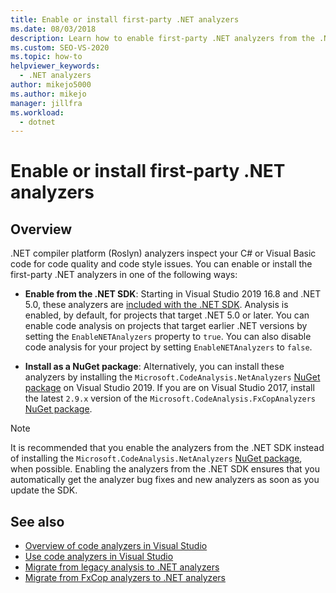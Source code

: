 ```yaml
---
title: Enable or install first-party .NET analyzers
ms.date: 08/03/2018
description: Learn how to enable first-party .NET analyzers from the .NET SDK or install these analyzers as a NuGet package.
ms.custom: SEO-VS-2020
ms.topic: how-to
helpviewer_keywords:
  - .NET analyzers
author: mikejo5000
ms.author: mikejo
manager: jillfra
ms.workload:
  - dotnet
---
```

# Enable or install first-party .NET analyzers

## Overview

.NET compiler platform (Roslyn) analyzers inspect your C# or Visual Basic code for code quality and code style issues. You can enable or install the first-party .NET analyzers in one of the following ways:

- **Enable from the .NET SDK**: Starting in Visual Studio 2019 16.8 and .NET 5.0, these analyzers are [included with the .NET SDK](/dotnet/fundamentals/code-analysis/overview). Analysis is enabled, by default, for projects that target .NET 5.0 or later. You can enable code analysis on projects that target earlier .NET versions by setting the `EnableNETAnalyzers` property to `true`. You can also disable code analysis for your project by setting `EnableNETAnalyzers` to `false`.

- **Install as a NuGet package**: Alternatively, you can install these analyzers by installing the `Microsoft.CodeAnalysis.NetAnalyzers` [NuGet package](https://www.nuget.org/packages/Microsoft.CodeAnalysis.NetAnalyzers) on Visual Studio 2019. If you are on Visual Studio 2017, install the latest `2.9.x` version of the `Microsoft.CodeAnalysis.FxCopAnalyzers` [NuGet package](https://www.nuget.org/packages/Microsoft.CodeAnalysis.FxCopAnalyzers/).

> [!NOTE]
> It is recommended that you enable the analyzers from the .NET SDK instead of installing the `Microsoft.CodeAnalysis.NetAnalyzers` [NuGet package](https://www.nuget.org/packages/Microsoft.CodeAnalysis.NetAnalyzers), when possible. Enabling the analyzers from the .NET SDK ensures that you automatically get the analyzer bug fixes and new analyzers as soon as you update the SDK.

## See also

- [Overview of code analyzers in Visual Studio](roslyn-analyzers-overview.md)
- [Use code analyzers in Visual Studio](use-roslyn-analyzers.md)
- [Migrate from legacy analysis to .NET analyzers](migrate-from-legacy-analysis-to-net-analyzers.md)
- [Migrate from FxCop analyzers to .NET analyzers](migrate-from-fxcop-analyzers-to-net-analyzers.md)

